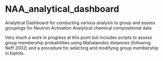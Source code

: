 # NAA_analytical_dashboard
Analytical Dashboard for conducting various analysis to group and assess groupings for Neutron Activation Analytical chemical compositional data

Very much a work in progress at this point but includes scripts to assess group membership probabilities using Mahalanobis distances (following Neff 2002) and a procedure for selecting and modifying group membership in biplots. 
